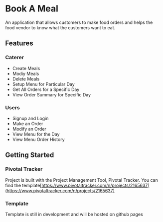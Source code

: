 # Book A Meal

An application that allows customers to make food orders and helps the food vendor to know what the customers want to eat.

## Features

### Caterer
* Create Meals
* Modiy Meals
* Delete Meals
* Setup Menu for Particular Day
* Get All Orders for a Specific Day
* View Order Summary for Specific Day

### Users
* Signup and Login
* Make an Order
* Modify an Order
* View Menu for the Day
* View Menu Order History

## Getting Started

### Pivotal Tracker
Project is built with the Project Management Tool, Pivotal Tracker. You can find the template[https://www.pivotaltracker.com/n/projects/2165637](https://www.pivotaltracker.com/n/projects/2165637)

### Template
Template is still in development and will be hosted on github pages